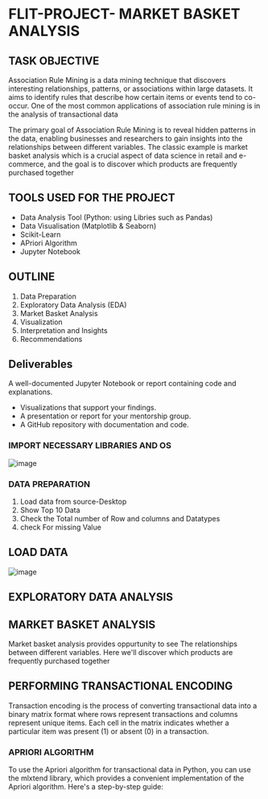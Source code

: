 # FLIT-PROJECT- MARKET BASKET ANALYSIS


## TASK OBJECTIVE
Association Rule Mining is a data mining technique that discovers interesting relationships, patterns, or associations within large datasets. It aims to identify rules that describe how certain items or events tend to co-occur. One of the most common applications of association rule mining is in the analysis of transactional data

The primary goal of Association Rule Mining is to reveal hidden patterns in the data, enabling businesses and researchers to gain insights into the relationships between different variables. The classic example is market basket analysis which is a crucial aspect of data science in retail and e-commerce, and the goal is to discover which products are frequently purchased together


## TOOLS USED FOR THE PROJECT
* Data Analysis Tool (Python: using Libries such as Pandas)
* Data Visualisation (Matplotlib & Seaborn)
* Scikit-Learn
* APriori Algorithm
* Jupyter Notebook
  
## OUTLINE 
1. Data Preparation
2. Exploratory Data Analysis (EDA)
3. Market Basket Analysis
4. Visualization
5. Interpretation and Insights
6. Recommendations

## Deliverables 
A well-documented  Jupyter  Notebook  or  report  containing  code  and explanations.

*  Visualizations that support your findings.
*  A presentation or report for your mentorship group.
*  A GitHub repository with documentation and code.

### IMPORT NECESSARY LIBRARIES AND OS

![image](https://github.com/Bumzeal/FLIT-PROJECT-1/assets/78567274/b1fde7c0-aa33-4617-bb1c-6fcdb987a6c4)



### DATA PREPARATION

1. Load data from source-Desktop
2. Show Top 10 Data 
3. Check the Total number of Row and columns and Datatypes
4. check For missing Value

## LOAD DATA 

![image](https://github.com/Bumzeal/FLIT-PROJECT-1/assets/78567274/bf51e6e6-385c-47c8-8c62-88405c972311)

## EXPLORATORY DATA ANALYSIS

## MARKET BASKET ANALYSIS

Market basket analysis provides oppurtunity to see The relationships between different variables. Here we'll discover which products are frequently purchased together


## PERFORMING TRANSACTIONAL ENCODING

Transaction encoding is the process of converting transactional data into a binary matrix format where rows represent transactions and columns represent unique items. Each cell in the matrix indicates whether a particular item was present (1) or absent (0) in a transaction. 
### APRIORI ALGORITHM
To use the Apriori algorithm for transactional data in Python, you can use the mlxtend library, which provides a convenient implementation of the Apriori algorithm. Here's a step-by-step guide:


